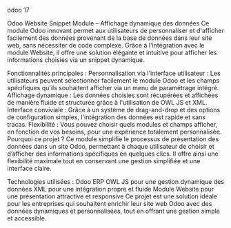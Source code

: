 odoo 17

Odoo Website Snippet Module – Affichage dynamique des données
Ce module Odoo innovant permet aux utilisateurs de personnaliser et d'afficher facilement des données provenant de la base de données dans leur site web, sans nécessiter de code complexe. Grâce à l'intégration avec le module Website, il offre une solution élégante et intuitive pour afficher les informations choisies via un snippet dynamique.

Fonctionnalités principales :
Personnalisation via l'interface utilisateur : Les utilisateurs peuvent sélectionner facilement le module Odoo et les champs spécifiques qu'ils souhaitent afficher via un menu de paramétrage intégré.
Affichage dynamique : Les données choisies sont récupérées et affichées de manière fluide et structurée grâce à l'utilisation de OWL JS et XML.
Interface conviviale : Grâce à un système de drag-and-drop et des options de configuration simples, l'intégration des données est rapide et sans tracas.
Flexibilité : Vous pouvez choisir quels modules et champs afficher, en fonction de vos besoins, pour une expérience totalement personnalisée.
Pourquoi ce projet ?
Ce module simplifie le processus de présentation des données dans un site Odoo, permettant à chaque utilisateur de choisir et d’afficher des informations spécifiques en quelques clics. Il offre ainsi une flexibilité maximale tout en conservant une gestion simplifiée et une interface claire.

Technologies utilisées :
Odoo ERP
OWL JS pour une gestion dynamique des données
XML pour une intégration propre et fluide
Module Website pour une présentation attractive et responsive
Ce projet est une solution idéale pour les entreprises qui souhaitent enrichir leur site web Odoo avec des données dynamiques et personnalisées, tout en offrant une gestion simple et accessible.
